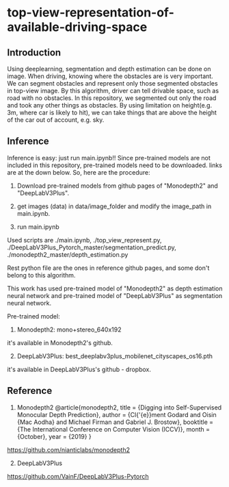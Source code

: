 # top-view-representation-of-available-driving-space

## Introduction
Using deeplearning, segmentation and depth estimation can be done on image. When driving, knowing where the obstacles are is very important. 
We can segment obstacles and represent only those segmented obstacles in top-view image. By this algorithm, driver can tell drivable space, such as road with no obstacles.
In this repository, we segmented out only the road and took any other things as obstacles. By using limitation on height(e.g. 3m, where car is likely to hit), we can take things that are above the height of the car out of account, e.g. sky.

## Inference
Inference is easy: just run main.ipynb!! 
Since pre-trained models are not included in this repository, pre-trained models need to be downloaded. links are at the down below.
So, here are the procedure:

1. Download pre-trained models from github pages of "Monodepth2" and "DeepLabV3Plus".

2. get images (data) in data/image_folder and modify the image_path in main.ipynb.

3. run main.ipynb

Used scripts are ./main.ipynb, ./top_view_represent.py, ./DeepLabV3Plus_Pytorch_master/segmentation_predict.py, ./monodepth2_master/depth_estimation.py

Rest python file are the ones in reference github pages, and some don't belong to this algorithm.


This work has used pre-trained model of "Monodepth2" as depth estimation neural network and pre-trained model of "DeepLabV3Plus" as segmentation neural network.

Pre-trained model:

1. Monodepth2: mono+stereo_640x192

it's available in Monodepth2's github.

2. DeepLabV3Plus: best_deeplabv3plus_mobilenet_cityscapes_os16.pth

it's available in DeepLabV3Plus's github - dropbox.


## Reference
1. Monodepth2
@article{monodepth2,
  title     = {Digging into Self-Supervised Monocular Depth Prediction},
  author    = {Cl{\'{e}}ment Godard and
               Oisin {Mac Aodha} and
               Michael Firman and
               Gabriel J. Brostow},
  booktitle = {The International Conference on Computer Vision (ICCV)},
  month = {October},
year = {2019}
}

https://github.com/nianticlabs/monodepth2


2. DeepLabV3Plus

https://github.com/VainF/DeepLabV3Plus-Pytorch

